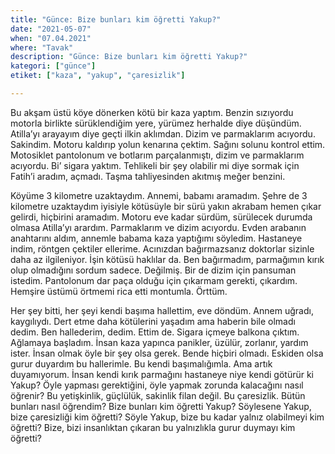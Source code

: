 ```yaml
---
title: "Günce: Bize bunları kim öğretti Yakup?"
date: "2021-05-07"
when: "07.04.2021"
where: "Tavak"
description: "Günce: Bize bunları kim öğretti Yakup?"
kategori: ["günce"]
etiket: ["kaza", "yakup", "çaresizlik"]

---
```


Bu akşam üstü köye dönerken kötü bir kaza yaptım. Benzin sızıyordu motorla birlikte sürüklendiğim yere, yürümez herhalde diye düşündüm. Atilla’yı arayayım diye geçti ilkin aklımdan. Dizim ve parmaklarım acıyordu. Sakindim. Motoru kaldırıp yolun kenarına çektim. Sağını solunu kontrol ettim. Motosiklet pantolonum ve botlarım parçalanmıştı, dizim ve parmaklarım acıyordu. Bi’ sigara yaktım. Tehlikeli bir şey olabilir mi diye sormak için Fatih’i aradım, açmadı. Taşma tahliyesinden akıtmış meğer benzini. 
 
<!--more-->

Köyüme 3 kilometre uzaktaydım. Annemi, babamı aramadım. Şehre de 3 kilometre uzaktaydım iyisiyle kötüsüyle bir sürü yakın akrabam hemen çıkar gelirdi, hiçbirini aramadım. Motoru eve kadar sürdüm, sürülecek durumda olmasa Atilla’yı arardım. Parmaklarım ve dizim acıyordu. Evden arabanın anahtarını aldım, annemle babama kaza yaptığımı söyledim. Hastaneye indim, röntgen çektiler ellerime. Acınızdan bağırmazsanız doktorlar sizinle daha az ilgileniyor. İşin kötüsü haklılar da. Ben bağırmadım, parmağımın kırık olup olmadığını sordum sadece. Değilmiş. Bir de dizim için pansuman istedim. Pantolonum dar paça olduğu için çıkarmam gerekti, çıkardım. Hemşire üstümü örtmemi rica etti montumla. Örttüm.   
  
Her şey bitti, her şeyi kendi başıma hallettim, eve döndüm. Annem uğradı, kaygılıydı. Dert etme daha kötülerini yaşadım ama haberin bile olmadı dedim. Ben hallederim, dedim. Ettim de. Sigara içmeye balkona çıktım. Ağlamaya başladım. İnsan kaza yapınca panikler, üzülür, zorlanır, yardım ister. İnsan olmak öyle bir şey olsa gerek. Bende hiçbiri olmadı. Eskiden olsa gurur duyardım bu hallerimle. Bu kendi başımalığımla. Ama artık duyamıyorum. İnsan kendi kırık parmağını hastaneye niye kendi götürür ki Yakup? Öyle yapması gerektiğini, öyle yapmak zorunda kalacağını nasıl öğrenir? Bu yetişkinlik, güçlülük, sakinlik filan değil. Bu çaresizlik. Bütün bunları nasıl öğrendim? Bize bunları kim öğretti Yakup? Söylesene Yakup, bize çaresizliği kim öğretti? Söyle Yakup, bize bu kadar yalnız olabilmeyi kim öğretti? Bize, bizi insanlıktan çıkaran bu yalnızlıkla gurur duymayı kim öğretti?
